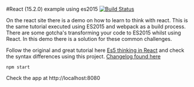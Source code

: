 #React (15.2.0) example using es2015 [![Build Status](https://travis-ci.org/code0wl/react-example-es2015.svg?branch=master)](https://travis-ci.org/code0wl/react-example-es2015)

On the react site there is a demo on how to learn to think with react. This is the same tutorial executed using ES2015 and webpack as a build process. There are some gotcha's transforming your code to ES2015 whilst using React. In this demo there is a solution for these common challenges.

Follow the original and great tutorial here
[Es5 thinking in React](https://facebook.github.io/react/docs/thinking-in-react.html) and check the syntax differences using this project.
[Changelog found here](https://facebook.github.io/react/blog/2016/04/07/react-v15.html)

```
npm start
```

Check the app at http://localhost:8080
